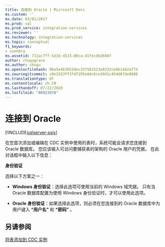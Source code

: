 ```yaml
---
title: 连接到 Oracle | Microsoft Docs
ms.custom: ''
ms.date: 03/01/2017
ms.prod: sql
ms.prod_service: integration-services
ms.reviewer: ''
ms.technology: integration-services
ms.topic: conceptual
f1_keywords:
- connOra
ms.assetid: 711ac7ff-5d3d-4533-80ca-d1fecdb3048f
author: chugugrace
ms.author: chugu
ms.openlocfilehash: 9be5e4b3652dec337583123e0232ce9b1442af73
ms.sourcegitcommit: c8e1553ff3fdf295e8dc6ce30d1c454d6fde8088
ms.translationtype: HT
ms.contentlocale: zh-CN
ms.lasthandoff: 07/22/2020
ms.locfileid: "86923978"
---
```

# <a name="connect-to-oracle"></a>连接到 Oracle

[!INCLUDE[sqlserver-ssis](../../includes/applies-to-version/sqlserver-ssis.md)]


  在您首次添加或编辑在 CDC 实例中使用的表时，系统可能会请求您连接到 Oracle 数据库。 您应该输入可访问要捕获表的架构的 Oracle 用户的凭据。 在此对话框中输入以下信息：  
  
 **身份验证**  
  
 选择以下方案之一：  
  
-   **Windows 身份验证**：选择此选项可使用当前的 Windows 域凭据。 只有当 Oracle 数据库配置为使用 Windows 身份验证时，才可以使用此选项。  
  
-   **Oracle 身份验证**：如果选择此选项，则必须在您连接到的 Oracle 数据库中为用户键入 **“用户名”** 和 **“密码”** 。  
  
## <a name="see-also"></a>另请参阅  
 [将表添加到 CDC 实例](../../integration-services/change-data-capture/add-tables-to-a-cdc-instance.md)  
  
  
